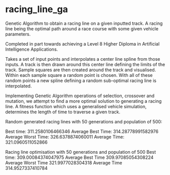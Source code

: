 # racing_line_ga

Genetic Algorithm to obtain a racing line on a given inputted track. A racing line being the optimal path around a race course with some given vehicle parameters.

Completed in part towards achieving a Level 8 Higher Diploma in Artificial Intelligence Applications.


Takes a set of input points and interpolates a center line spline from those inputs. 
A track is then drawn around this center line defining the limits of the track.
Sample squares are then created around the track and visualised. 
Within each sample square a random point is chosen.
With all of these random points a new spline defining a random sub-optimal racing line is interpolated.

Implementing Genetic Algorithm operations of selection, crossover and mutation, we attempt to find a more optimal solution to generating a racing line. 
A fitness function which uses a generalised vehicle simulation, determines the length of time to traverse a given track. 

Random generated racing lines with 50 generations and population of 500:

Best time:  311.2580106466346
Average Best Time:  314.28778991582976
Average Worst Time:  326.6378874060011
Average Time:  321.0960511052866

Racing line optimisation with 50 generations and population of 500
Best time:  309.00084374047975
Average Best Time  309.97085054308224
Average Worst Time  321.9977028304318
Average Time  314.9527337410784
